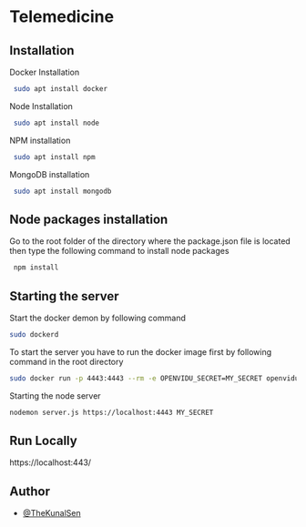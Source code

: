 
# Telemedicine




## Installation

Docker Installation

```bash
 sudo apt install docker
```
Node Installation

```bash
 sudo apt install node
```
NPM installation

```bash
 sudo apt install npm
```

MongoDB installation

```bash
 sudo apt install mongodb
```
## Node packages installation
Go to the root folder of the directory where the package.json file is located then type the following command to install node packages

```bash
 npm install
```
## Starting the server

Start the docker demon by following command
```bash
sudo dockerd
```

To start the server you have to run the docker image first by following command in the root directory

```bash
sudo docker run -p 4443:4443 --rm -e OPENVIDU_SECRET=MY_SECRET openvidu/openvidu-server-kms:2.19.0
```
Starting the node server
```bash
nodemon server.js https://localhost:4443 MY_SECRET
```





  

  

  
  
## Run Locally

https://localhost:443/



  
## Author

- [@TheKunalSen](https://github.com/TheKunaSen)

  
